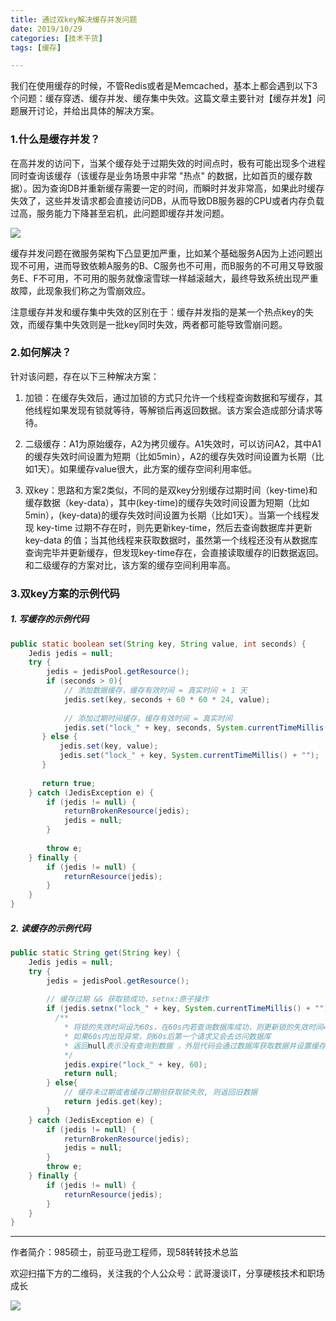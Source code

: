 ```yaml
---
title: 通过双key解决缓存并发问题
date: 2019/10/29
categories: [技术干货]
tags: [缓存]

---
```


我们在使用缓存的时候，不管Redis或者是Memcached，基本上都会遇到以下3个问题：缓存穿透、缓存并发、缓存集中失效。这篇文章主要针对【缓存并发】问题展开讨论，并给出具体的解决方案。

<!-- more -->

### 1.什么是缓存并发？

在高并发的访问下，当某个缓存处于过期失效的时间点时，极有可能出现多个进程同时查询该缓存（该缓存是业务场景中非常 "热点" 的数据，比如首页的缓存数据）。因为查询DB并重新缓存需要一定的时间，而瞬时并发非常高，如果此时缓存失效了，这些并发请求都会直接访问DB，从而导致DB服务器的CPU或者内存负载过高，服务能力下降甚至宕机，此问题即缓存并发问题。

![](https://oscimg.oschina.net/oscnet/110b75bd-8756-462e-9682-0c9786f02dd9.png)

缓存并发问题在微服务架构下凸显更加严重，比如某个基础服务A因为上述问题出现不可用，进而导致依赖A服务的B、C服务也不可用，而B服务的不可用又导致服务E、F不可用，不可用的服务就像滚雪球一样越滚越大，最终导致系统出现严重故障，此现象我们称之为雪崩效应。

注意缓存并发和缓存集中失效的区别在于：缓存并发指的是某一个热点key的失效，而缓存集中失效则是一批key同时失效，两者都可能导致雪崩问题。

### 2.如何解决？

针对该问题，存在以下三种解决方案：

1.  加锁：在缓存失效后，通过加锁的方式只允许一个线程查询数据和写缓存，其他线程如果发现有锁就等待，等解锁后再返回数据。该方案会造成部分请求等待。
    
2.  二级缓存：A1为原始缓存，A2为拷贝缓存。A1失效时，可以访问A2，其中A1的缓存失效时间设置为短期（比如5min），A2的缓存失效时间设置为长期（比如1天）。如果缓存value很大，此方案的缓存空间利用率低。
    
3.  双key：思路和方案2类似，不同的是双key分别缓存过期时间（key-time)和缓存数据（key-data），其中(key-time)的缓存失效时间设置为短期（比如5min），(key-data)的缓存失效时间设置为长期（比如1天）。当第一个线程发现 key-time 过期不存在时，则先更新key-time，然后去查询数据库并更新key-data 的值；当其他线程来获取数据时，虽然第一个线程还没有从数据库查询完毕并更新缓存，但发现key-time存在，会直接读取缓存的旧数据返回。和二级缓存的方案对比，该方案的缓存空间利用率高。
    

### 3.双key方案的示例代码

##### 1\. 写缓存的示例代码

```java
public static boolean set(String key, String value, int seconds) { 
    Jedis jedis = null; 
    try { 
        jedis = jedisPool.getResource(); 
        if (seconds > 0){ 
            // 添加数据缓存，缓存有效时间 = 真实时间 + 1 天 
            jedis.set(key, seconds + 60 * 60 * 24, value); 
            
            // 添加过期时间缓存，缓存有效时间 = 真实时间
            jedis.set("lock_" + key, seconds, System.currentTimeMillis() + "");
       } else {
           jedis.set(key, value);
           jedis.set("lock_" + key, System.currentTimeMillis() + "");
       }
       
       return true;
    } catch (JedisException e) {
        if (jedis != null) {
            returnBrokenResource(jedis);
            jedis = null;
        }
        
        throw e;
    } finally {
        if (jedis != null) {
            returnResource(jedis);
        }
    }
}
```

##### 2\. 读缓存的示例代码

```java
public static String get(String key) { 
    Jedis jedis = null; 
    try {
        jedis = jedisPool.getResource();
        
        // 缓存过期 && 获取锁成功，setnx:原子操作
        if (jedis.setnx("lock_" + key, System.currentTimeMillis() + "") == 1) { 
          /**
            * 将锁的失效时间设为60s，在60s内若查询数据库成功，则更新锁的失效时间=缓存时间
            * 如果60s内出现异常，则60s后第一个请求又会去访问数据库
            * 返回null表示没有查询到数据 ，外层代码会通过数据库获取数据并设置缓存
            */
            jedis.expire("lock_" + key, 60);
            return null;
        } else{
            // 缓存未过期或者缓存过期但获取锁失败, 则返回旧数据
            return jedis.get(key);
        }
    } catch (JedisException e) {
        if (jedis != null) {
            returnBrokenResource(jedis);
            jedis = null;
        } 
        throw e;
    } finally {
        if (jedis != null) {
            returnResource(jedis);
        }
    }
}
```



---

作者简介：985硕士，前亚马逊工程师，现58转转技术总监

欢迎扫描下方的二维码，关注我的个人公众号：武哥漫谈IT，分享硬核技术和职场成长

![](https://img-blog.csdnimg.cn/20201107215432925.jpg)
